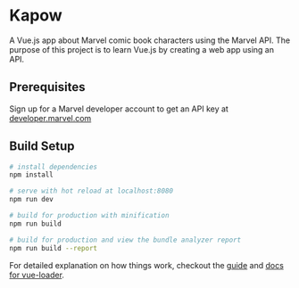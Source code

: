 # Kapow

A Vue.js app about Marvel comic book characters using the Marvel API. The purpose of this project is to learn Vue.js by creating a web app using an API.

## Prerequisites

Sign up for a Marvel developer account to get an API key at [developer.marvel.com](https://developer.marvel.com/)

## Build Setup

``` bash
# install dependencies
npm install

# serve with hot reload at localhost:8080
npm run dev

# build for production with minification
npm run build

# build for production and view the bundle analyzer report
npm run build --report
```

For detailed explanation on how things work, checkout the [guide](http://vuejs-templates.github.io/webpack/) and [docs for vue-loader](http://vuejs.github.io/vue-loader).